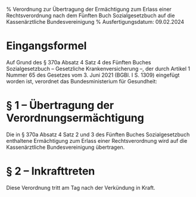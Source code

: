 % Verordnung zur Übertragung der Ermächtigung zum Erlass einer Rechtsverordnung nach dem Fünften Buch Sozialgesetzbuch auf die Kassenärztliche Bundesvereinigung
% Ausfertigungsdatum: 09.02.2024
 
# Eingangsformel

Auf Grund des § 370a Absatz 4 Satz 4 des Fünften Buches Sozialgesetzbuch – Gesetzliche Krankenversicherung –, der durch Artikel 1 Nummer 65 des Gesetzes vom 3. Juni 2021 (BGBl. I S. 1309) eingefügt worden ist, verordnet das Bundesministerium für Gesundheit:

# § 1 – Übertragung der Verordnungsermächtigung

Die in § 370a Absatz 4 Satz 2 und 3 des Fünften Buches Sozialgesetzbuch enthaltene Ermächtigung zum Erlass einer Rechtsverordnung wird auf die Kassenärztliche Bundesvereinigung übertragen.

# § 2 – Inkrafttreten

Diese Verordnung tritt am Tag nach der Verkündung in Kraft.
